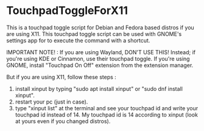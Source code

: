 # TouchpadToggleForX11
This is a touchpad toggle script for Debian and Fedora based distros if you are using X11.
This touchpad toggle script can be used with GNOME's settings app for to execute the command with a shortcut.

IMPORTANT NOTE! : If you are using Wayland, DON'T USE THIS! Instead; if you're using KDE or Cinnamon, use their touchpad toggle. If you're using GNOME, install "Touchpad On Off" extension from the extension manager.

But if you are using X11, follow these steps :
1. install xinput by typing "sudo apt install xinput" or "sudo dnf install xinput".
2. restart your pc (just in case).
3. type "xinput list" at the terminal and see your touchpad id and write your touchpad id instead of 14. My touchpad id is 14 according to xinput (look at yours even if you changed distros).
